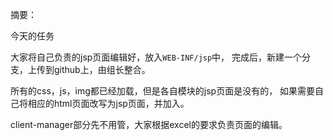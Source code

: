 摘要：

今天的任务

大家将自己负责的jsp页面编辑好，放入`WEB-INF/jsp`中，
完成后，新建一个分支，上传到github上，由组长整合。

所有的css，js，img都已经加载，但是各自模块的jsp页面是没有的，
如果需要自己将相应的html页面改写为jsp页面，并加入。

client-manager部分先不用管，大家根据excel的要求负责页面的编辑。